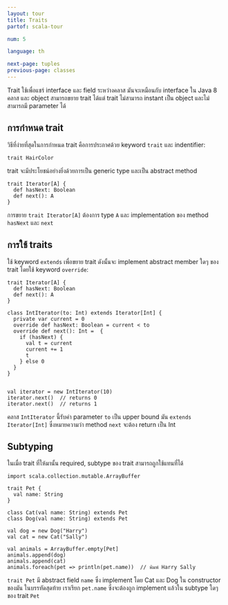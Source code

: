 ```yaml
---
layout: tour
title: Traits
partof: scala-tour

num: 5

language: th

next-page: tuples
previous-page: classes
---
```


Trait ใช้เพื่อแชร์ interface และ field ระหว่างคลาส มันจะเหมือนกับ interface ใน Java 8
คลาส และ object สามารถขยาย trait ได้แต่ trait ไม่สามารถ instant เป็น object และไม่สามารถมี parameter ได้

## การกำหนด trait
วิธีที่ง่ายที่สุดในการกำหนด trait คือการประกาศด้วย keyword `trait` และ indentifier:

```tut
trait HairColor
```
trait จะมีประโยชน์อย่างยิ่งด้วยการเป็น generic type และเป็น abstract method
```tut
trait Iterator[A] {
  def hasNext: Boolean
  def next(): A
}
```

การขยาย `trait Iterator[A]` ต้องการ type `A` และ implementation ของ method `hasNext` และ `next`

## การใช้ traits
ใช้ keyword `extends` เพื่อขยาย trait ดังนั้นจะ implement abstract member ใดๆ ของ trait โดยใช้ keyword `override`:
```tut
trait Iterator[A] {
  def hasNext: Boolean
  def next(): A
}

class IntIterator(to: Int) extends Iterator[Int] {
  private var current = 0
  override def hasNext: Boolean = current < to
  override def next(): Int =  {
    if (hasNext) {
      val t = current
      current += 1
      t
    } else 0
  }
}


val iterator = new IntIterator(10)
iterator.next()  // returns 0
iterator.next()  // returns 1
```
คลาส `IntIterator` นี้รับค่า parameter `to` เป็น upper bound มัน `extends Iterator[Int]` ซึ่งหมายความว่า method `next` จะต้อง return เป็น Int

## Subtyping
ในเมื่อ trait ที่ให้มานั้น required, subtype ของ trait สามารถถูกใช้แทนที่ได้
```tut
import scala.collection.mutable.ArrayBuffer

trait Pet {
  val name: String
}

class Cat(val name: String) extends Pet
class Dog(val name: String) extends Pet

val dog = new Dog("Harry")
val cat = new Cat("Sally")

val animals = ArrayBuffer.empty[Pet]
animals.append(dog)
animals.append(cat)
animals.foreach(pet => println(pet.name))  // พิมพ์ Harry Sally
```
`trait Pet` มี abstract field `name` ซึ่ง implement โดย Cat และ Dog ใน constructor ของมัน 
ในบรรทัดสุดท้าย เราเรียก `pet.name` ซึ่งจะต้องถูก implement แล้วใน subtype ใดๆ ของ trait `Pet`